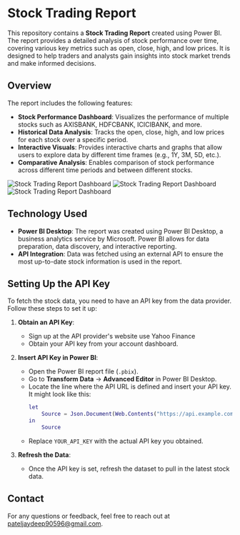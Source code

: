 # Stock Trading Report

This repository contains a **Stock Trading Report** created using Power BI. The report provides a detailed analysis of stock performance over time, covering various key metrics such as open, close, high, and low prices. It is designed to help traders and analysts gain insights into stock market trends and make informed decisions.


## Overview

The report includes the following features:

- **Stock Performance Dashboard**: Visualizes the performance of multiple stocks such as AXISBANK, HDFCBANK, ICICIBANK, and more.
- **Historical Data Analysis**: Tracks the open, close, high, and low prices for each stock over a specific period.
- **Interactive Visuals**: Provides interactive charts and graphs that allow users to explore data by different time frames (e.g., 1Y, 3M, 5D, etc.).
- **Comparative Analysis**: Enables comparison of stock performance across different time periods and between different stocks.

![Stock Trading Report Dashboard](https://i.postimg.cc/Jh0vVqcG/Stock-Treding-Report-black-page-0001.jpg)
![Stock Trading Report Dashboard](https://i.postimg.cc/cCyb3Nqn/Stock-Treding-Report-black-page-0002.jpg)
![Stock Trading Report Dashboard](https://i.postimg.cc/L4L7phfB/Stock-Treding-Report-White-page-0001.jpg)

## Technology Used

- **Power BI Desktop**: The report was created using Power BI Desktop, a business analytics service by Microsoft. Power BI allows for data preparation, data discovery, and interactive reporting.
- **API Integration**: Data was fetched using an external API to ensure the most up-to-date stock information is used in the report.

## Setting Up the API Key

To fetch the stock data, you need to have an API key from the data provider. Follow these steps to set it up:

1. **Obtain an API Key**: 
   - Sign up at the API provider's website use Yahoo Finance
   - Obtain your API key from your account dashboard.

2. **Insert API Key in Power BI**:
   - Open the Power BI report file (`.pbix`).
   - Go to **Transform Data** -> **Advanced Editor** in Power BI Desktop.
   - Locate the line where the API URL is defined and insert your API key. It might look like this:
     ```m
     let
         Source = Json.Document(Web.Contents("https://api.example.com/data?symbol=AAPL&apikey=YOUR_API_KEY"))
     in
         Source
     ```
   - Replace `YOUR_API_KEY` with the actual API key you obtained.

3. **Refresh the Data**:
   - Once the API key is set, refresh the dataset to pull in the latest stock data.




## Contact

For any questions or feedback, feel free to reach out at pateljaydeep90596@gmail.com.
